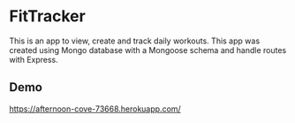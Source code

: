 # FitTracker
This is an app to view, create and track daily workouts. This app was created using Mongo database with a Mongoose schema and handle routes with Express.

## Demo
https://afternoon-cove-73668.herokuapp.com/
